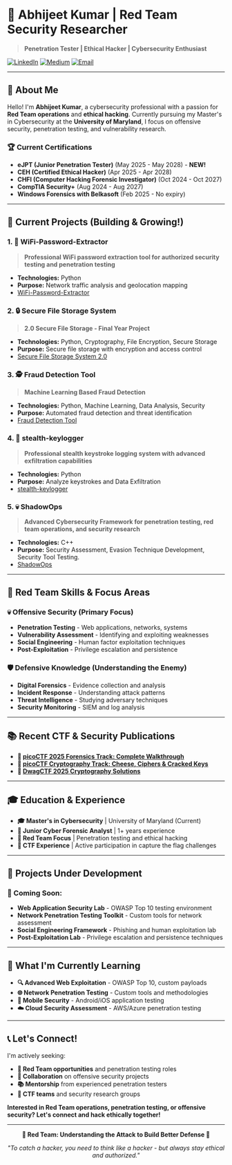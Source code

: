 # 🎯 Abhijeet Kumar | Red Team Security Researcher

> **Penetration Tester | Ethical Hacker | Cybersecurity Enthusiast**

[![LinkedIn](https://img.shields.io/badge/LinkedIn-Abhijeet%20Kumar-blue?style=for-the-badge&logo=linkedin)](https://www.linkedin.com/in/abhijeet-kumar1608/)
[![Medium](https://img.shields.io/badge/Medium-@akumar54-black?style=for-the-badge&logo=medium)](https://medium.com/@akumar54)
[![Email](https://img.shields.io/badge/Email-akumar54@umd.edu-red?style=for-the-badge&logo=gmail)](mailto:akumar54@umd.edu)

---

## 🎯 **About Me**

Hello! I'm **Abhijeet Kumar**, a cybersecurity professional with a passion for **Red Team operations** and **ethical hacking**. Currently pursuing my Master's in Cybersecurity at the **University of Maryland**, I focus on offensive security, penetration testing, and vulnerability research.

### 🏆 **Current Certifications**
- **eJPT (Junior Penetration Tester)** (May 2025 - May 2028) - **NEW!**
- **CEH (Certified Ethical Hacker)** (Apr 2025 - Apr 2028)
- **CHFI (Computer Hacking Forensic Investigator)** (Oct 2024 - Oct 2027)
- **CompTIA Security+** (Aug 2024 - Aug 2027)
- **Windows Forensics with Belkasoft** (Feb 2025 - No expiry)

---

## 👀 **Current Projects (Building & Growing!)**

### **1. 🛜 WiFi-Password-Extractor**
> **Professional WiFi password extraction tool for authorized security testing and penetration testing**
- **Technologies:** Python
- **Purpose:** Network traffic analysis and geolocation mapping
- [WiFi-Password-Extractor](https://github.com/Kumarabhijeet1608/WiFi-Password-Extractor-)

### **2. 🔒 Secure File Storage System**
> **2.0 Secure File Storage - Final Year Project**
- **Technologies:** Python, Cryptography, File Encryption, Secure Storage
- **Purpose:** Secure file storage with encryption and access control
- [Secure File Storage System 2.0](https://github.com/Kumarabhijeet1608/2.0_Secure_File_Storage/tree/enhanced-v2.0)

### **3. 🕵️ Fraud Detection Tool**
> **Machine Learning Based Fraud Detection**
- **Technologies:** Python, Machine Learning, Data Analysis, Security
- **Purpose:** Automated fraud detection and threat identification
- [ Fraud Detection Tool](https://github.com/Kumarabhijeet1608/Fraud_Detection_Tool)

### **4. 🚨 stealth-keylogger**
> **Professional stealth keystroke logging system with advanced exfiltration capabilities**
- **Technologies:** Python
- **Purpose:** Analyze keystrokes and Data Exfiltration
- [stealth-keylogger](https://github.com/Kumarabhijeet1608/stealth-keylogger)

### **5. 💀 ShadowOps**
> **Advanced Cybersecurity Framework for penetration testing, red team operations, and security research**
- **Technologies:** C++
- **Purpose:** Security Assessment, Evasion Technique Development, Security Tool Testing.
- [ShadowOps](https://github.com/Kumarabhijeet1608/ShadowOps)
---

## 🎯 **Red Team Skills & Focus Areas**

### **💀 Offensive Security (Primary Focus)**
- **Penetration Testing** - Web applications, networks, systems
- **Vulnerability Assessment** - Identifying and exploiting weaknesses
- **Social Engineering** - Human factor exploitation techniques
- **Post-Exploitation** - Privilege escalation and persistence

### **🛡️ Defensive Knowledge (Understanding the Enemy)**
- **Digital Forensics** - Evidence collection and analysis
- **Incident Response** - Understanding attack patterns
- **Threat Intelligence** - Studying adversary techniques
- **Security Monitoring** - SIEM and log analysis

---

## 📚 **Recent CTF & Security Publications**

- **👻 [picoCTF 2025 Forensics Track: Complete Walkthrough](https://medium.com/@akumar54/picoctf-2025-forensics-track-a-complete-walkthrough-15f998b88f3d)**
- **🥑 [picoCTF Cryptography Track: Cheese, Ciphers & Cracked Keys](https://medium.com/@akumar54/picoctf-cryptography-track-write-up-cheese-ciphers-cracked-keys-c6908c2dca75)**
- **🧮 [DwagCTF 2025 Cryptography Solutions](https://medium.com/@akumar54/metactf-2025-cryptography-solutions-bccd0f057d5a)**

---

## 🎓 **Education & Experience**

- **🎓 Master's in Cybersecurity** | University of Maryland (Current)
- **💼 Junior Cyber Forensic Analyst** | 1+ years experience
- **🔴 Red Team Focus** | Penetration testing and ethical hacking
- **🚩 CTF Experience** | Active participation in capture the flag challenges

---

## 🚧 **Projects Under Development**

### **🔄 Coming Soon:**
- **Web Application Security Lab** - OWASP Top 10 testing environment
- **Network Penetration Testing Toolkit** - Custom tools for network assessment
- **Social Engineering Framework** - Phishing and human exploitation lab
- **Post-Exploitation Lab** - Privilege escalation and persistence techniques

---

## 🌟 **What I'm Currently Learning**

- **🔍 Advanced Web Exploitation** - OWASP Top 10, custom payloads
- **🌐 Network Penetration Testing** - Custom tools and methodologies
- **📱 Mobile Security** - Android/iOS application testing
- **☁️ Cloud Security Assessment** - AWS/Azure penetration testing

---

## 📞 **Let's Connect!**

I'm actively seeking:
- **🔴 Red Team opportunities** and penetration testing roles
- **🤝 Collaboration** on offensive security projects
- **📚 Mentorship** from experienced penetration testers
- **🔬 CTF teams** and security research groups

**Interested in Red Team operations, penetration testing, or offensive security? Let's connect and hack ethically together!**

---

<div align="center">

**🎯 Red Team: Understanding the Attack to Build Better Defense 🎯**

*"To catch a hacker, you need to think like a hacker - but always stay ethical and authorized."*

</div>
